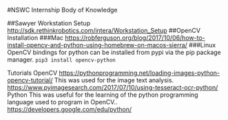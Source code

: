 #NSWC Internship Body of Knowledge

##Sawyer Workstation Setup
http://sdk.rethinkrobotics.com/intera/Workstation_Setup
##OpenCV Installation
###Mac
https://robferguson.org/blog/2017/10/06/how-to-install-opencv-and-python-using-homebrew-on-macos-sierra/
###Linux
OpenCV bindings for python can be installed from pypi via the pip package manager.
`pip3 install opencv-python`

Tutorials
OpenCV
https://pythonprogramming.net/loading-images-python-opencv-tutorial/
This was used for the image text analysis.
https://www.pyimagesearch.com/2017/07/10/using-tesseract-ocr-python/
Python
This was useful for the learning of the python programming language used to program in OpenCV.. 
https://developers.google.com/edu/python/






